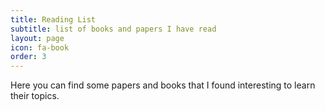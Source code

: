 ```yaml
---
title: Reading List
subtitle: list of books and papers I have read
layout: page
icon: fa-book
order: 3
---
```


Here you can find some papers and books that I found interesting to learn their topics.
